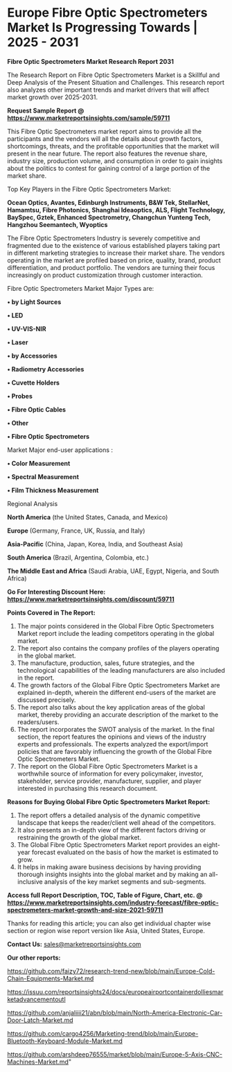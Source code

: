  # Europe Fibre Optic Spectrometers Market Is Progressing Towards | 2025 - 2031

<strong>Fibre Optic Spectrometers Market Research Report 2031</strong>

The Research Report on Fibre Optic Spectrometers Market is a Skillful and Deep Analysis of the Present Situation and Challenges. This research report also analyzes other important trends and market drivers that will affect market growth over 2025-2031.

<strong>Request Sample Report @ <a href=https://www.marketreportsinsights.com/sample/59711>https://www.marketreportsinsights.com/sample/59711</a></strong>

This Fibre Optic Spectrometers market report aims to provide all the participants and the vendors will all the details about growth factors, shortcomings, threats, and the profitable opportunities that the market will present in the near future. The report also features the revenue share, industry size, production volume, and consumption in order to gain insights about the politics to contest for gaining control of a large portion of the market share.

Top Key Players in the Fibre Optic Spectrometers Market:

<strong>Ocean Optics, Avantes, Edinburgh Instruments, B&W Tek, StellarNet, Hamamtsu, Fibre Photonics, Shanghai Ideaoptics, ALS, Flight Technology, BaySpec, Gztek, Enhanced Spectrometry, Changchun Yunteng Tech, Hangzhou Seemantech, Wyoptics</strong>

The Fibre Optic Spectrometers Industry is severely competitive and fragmented due to the existence of various established players taking part in different marketing strategies to increase their market share. The vendors operating in the market are profiled based on price, quality, brand, product differentiation, and product portfolio. The vendors are turning their focus increasingly on product customization through customer interaction.

Fibre Optic Spectrometers Market Major Types are:

<strong>• by Light Sources

• LED

• UV-VIS-NIR

• Laser

• by Accessories

• Radiometry Accessories

• Cuvette Holders

• Probes

• Fibre Optic Cables

• Other

• Fibre Optic Spectrometers</strong>

Market Major end-user applications :

<strong>• Color Measurement

• Spectral Measurement

• Film Thickness Measurement</strong>

Regional Analysis

</u><strong><b>North America</b></strong> (the United States, Canada, and Mexico)

<strong><b>Europe </b></strong>(Germany, France, UK, Russia, and Italy)

<strong><b>Asia-Pacific</b></strong> (China, Japan, Korea, India, and Southeast Asia)

<strong><b>South America</b></strong> (Brazil, Argentina, Colombia, etc.)

<strong><b>The Middle East and Africa</b></strong> (Saudi Arabia, UAE, Egypt, Nigeria, and South Africa)

<strong>Go For Interesting Discount Here: <a href=https://www.marketreportsinsights.com/discount/59711>https://www.marketreportsinsights.com/discount/59711</a></strong>

<strong>Points Covered in The Report:</strong>
<ol>
  <li>The major points considered in the Global Fibre Optic Spectrometers Market report include the leading competitors operating in the global market.</li>
  <li>The report also contains the company profiles of the players operating in the global market.</li>
  <li>The manufacture, production, sales, future strategies, and the technological capabilities of the leading manufacturers are also included in the report.</li>
  <li>The growth factors of the Global Fibre Optic Spectrometers Market are explained in-depth, wherein the different end-users of the market are discussed precisely.</li>
  <li>The report also talks about the key application areas of the global market, thereby providing an accurate description of the market to the readers/users.</li>
  <li>The report incorporates the SWOT analysis of the market. In the final section, the report features the opinions and views of the industry experts and professionals. The experts analyzed the export/import policies that are favorably influencing the growth of the Global Fibre Optic Spectrometers Market.</li>
  <li>The report on the Global Fibre Optic Spectrometers Market is a worthwhile source of information for every policymaker, investor, stakeholder, service provider, manufacturer, supplier, and player interested in purchasing this research document.</li>
</ol>
<strong>Reasons for Buying Global Fibre Optic Spectrometers Market Report:</strong>

<ol>
  <li>The report offers a detailed analysis of the dynamic competitive landscape that keeps the reader/client well ahead of the competitors.</li>
  <li>It also presents an in-depth view of the different factors driving or restraining the growth of the global market.</li>
  <li>The Global Fibre Optic Spectrometers Market report provides an eight-year forecast evaluated on the basis of how the market is estimated to grow.</li>
  <li>It helps in making aware business decisions by having providing thorough insights insights into the global market and by making an all-inclusive analysis of the key market segments and sub-segments.</li>
</ol>
<strong>Access full Report Description, TOC, Table of Figure, Chart, etc. @ <a href=https://www.marketreportsinsights.com/industry-forecast/fibre-optic-spectrometers-market-growth-and-size-2021-59711>https://www.marketreportsinsights.com/industry-forecast/fibre-optic-spectrometers-market-growth-and-size-2021-59711</a></strong>


Thanks for reading this article; you can also get individual chapter wise section or region wise report version like Asia, United States, Europe.

<strong>Contact Us:</strong>
sales@marketreportsinsights.com

<strong>Our other reports:</strong>

<a href=https://github.com/faizy72/research-trend-new/blob/main/Europe-Cold-Chain-Equipments-Market.md>https://github.com/faizy72/research-trend-new/blob/main/Europe-Cold-Chain-Equipments-Market.md</a>

<a href=https://issuu.com/reportsinsights24/docs/europeairportcontainerdolliesmarketadvancementoutl>https://issuu.com/reportsinsights24/docs/europeairportcontainerdolliesmarketadvancementoutl</a>

<a href=https://github.com/anjaliiii21/abn/blob/main/North-America-Electronic-Car-Door-Latch-Market.md>https://github.com/anjaliiii21/abn/blob/main/North-America-Electronic-Car-Door-Latch-Market.md</a>

<a href=https://github.com/cargo4256/Marketing-trend/blob/main/Europe-Bluetooth-Keyboard-Module-Market.md>https://github.com/cargo4256/Marketing-trend/blob/main/Europe-Bluetooth-Keyboard-Module-Market.md</a>

<a href=https://github.com/arshdeep76555/market/blob/main/Europe-5-Axis-CNC-Machines-Market.md>https://github.com/arshdeep76555/market/blob/main/Europe-5-Axis-CNC-Machines-Market.md</a>"
